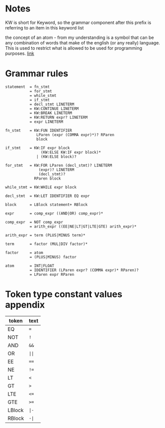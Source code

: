 # Notes
KW is short for Keyword, so the grammar component after this prefix is referring to an item in this keyword list

the concept of an atom - from my understanding is a symbol that can be any combination of words that make of the english (or any really) language.
This is used to restrict what is allowed to be used for programming purposes. 
[link](http://www.cburch.com/cs/150/reading/grammar/index.html)

# Grammar rules
```
statement  = fn_stmt
           = for_stmt
           = while_stmt
           = if_stmt
           = decl_stmt LINETERM
           = KW:CONTINUE LINETERM
           = KW:BREAK LINETERM
           = KW:RETURN expr? LINETERM
           = expr LINETERM

fn_stmt    = KW:FUN IDENTIFIER
              LParen (expr (COMMA expr)*)? RParen
              block

if_stmt    = KW:IF expr block
                (KW:ELSE KW:IF expr block)*
              | (KW:ELSE block)?

for_stmt   = KW:FOR LParen (decl_stmt)? LINETERM
               (expr)? LINETERM
               (decl_stmt)?
             RParen block

while_stmt = KW:WHILE expr block

decl_stmt  = KW:LET IDENTIFIER EQ expr

block      = LBlock statement+ RBlock

expr       = comp_expr ((AND|OR) comp_expr)*

comp_expr  = NOT comp_expr
           = arith_expr ((EE|NE|LT|GT|LTE|GTE) arith_expr)*

arith_expr = term (PLUS|MINUS term)*

term       = factor (MUL|DIV factor)*

factor     = atom
           = (PLUS|MINUS) factor

atom       = INT|FLOAT
           = IDENTIFIER (LParen expr? (COMMA expr)* RParen)?
           = LParen expr RParen
```

           
# Token type constant values appendix
| token | text |
| - | - |
| EQ | `=` |
| NOT | `!` |
| AND | `&&` |
| OR | `\|\|` |
| EE | `==` |
| NE | `!=` |
| LT | `<` |
| GT | `>` |
| LTE | `<=` |
| GTE | `>=` |
| LBlock | `\|-` |
| RBlock | `-\|` |

